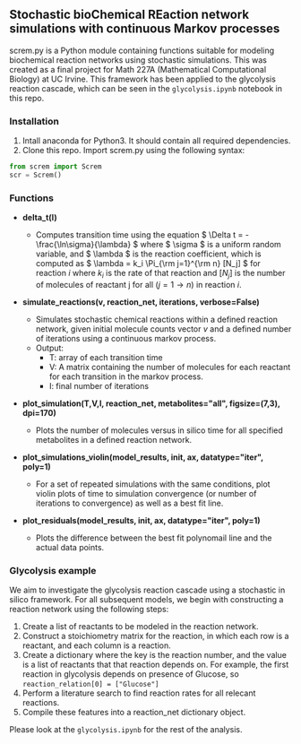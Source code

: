## Stochastic bioChemical REaction network simulations with continuous Markov processes

screm.py is a Python module containing functions suitable for modeling biochemical reaction networks using stochastic simulations. This was created as a final project for Math 227A (Mathematical Computational Biology) at UC Irvine. This framework has been applied to the glycolysis reaction cascade, which can be seen in the `glycolysis.ipynb` notebook in this repo.

### Installation

1. Intall anaconda for Python3. It should contain all required dependencies.
2. Clone this repo. Import screm.py using the following syntax:
```python
from screm import Screm
scr = Screm()
```

### Functions

* **delta_t(l)**
    * Computes transition time using the equation $ \Delta t = -\frac{\ln\sigma}{\lambda} $ where $ \sigma $ is a uniform random variable, and $ \lambda $ is the reaction coefficient, which is computed as $ \lambda = k_i \Pi_{\rm j=1}^{\rm n} [N_j] $ for reaction $i$ where $k_i$ is the rate of that reaction and $[N_j]$ is the number of molecules of reactant j for all $(j=1\rightarrow n)$ in reaction $i$.
    
    
   
* **simulate_reactions(v, reaction_net, iterations, verbose=False)**
    * Simulates stochastic chemical reactions within a defined reaction network, given initial molecule counts vector $v$ and a defined number of iterations using a continuous markov process. 
    * Output:
        * T: array of each transition time
        * V: A matrix containing the number of molecules for each reactant for each transition in the markov process.
        * I: final number of iterations
    
    
* **plot_simulation(T,V,I, reaction_net, metabolites="all", figsize=(7,3), dpi=170)**
    * Plots the number of molecules versus in silico time for all specified metabolites in a defined reaction network.
   
   
* **plot_simulations_violin(model_results, init, ax, datatype="iter", poly=1)**
    * For a set of repeated simulations with the same conditions, plot violin plots of time to simulation convergence (or number of iterations to convergence) as well as a best fit line.
    
    
* **plot_residuals(model_results, init, ax, datatype="iter", poly=1)**
    * Plots the difference between the best fit polynomail line and the actual data points.

### Glycolysis example

We aim to investigate the glycolysis reaction cascade using a stochastic in silico framework. For all subsequent models, we begin with constructing a reaction network using the following steps:

1. Create a list of reactants to be modeled in the reaction network.
2. Construct a stoichiometry matrix for the reaction, in which each row is a reactant, and each column is a reaction.
3. Create a dictionary where the key is the reaction number, and the value is a list of reactants that that reaction depends on. For example, the first reaction in glycolysis depends on presence of Glucose, so ```reaction_relation[0] = ["Glucose"]```
4. Perform a literature search to find reaction rates for all relecant reactions.
5. Compile these features into a reaction_net dictionary object.

Please look at the `glycolysis.ipynb` for the rest of the analysis.
